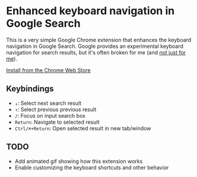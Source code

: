 # Enhanced keyboard navigation in Google Search

This is a very simple Google Chrome extension that enhances the keyboard
navigation in Google Search. Google provides an experimental keyboard navigation
for search results, but it's often broken for me (and [not just for
  me](https://goo.gl/1zMkYu)).

[Install from the Chrome Web Store](https://chrome.google.com/webstore/detail/enhanced-keyboard-navigat/cohamjploocgoejdfanacfgkhjkhdkek)

## Keybindings

* `↓`: Select next search result
* `↑`: Select previous previous result
* `/`: Focus on input search box
* `Return`: Navigate to selected result
* `Ctrl/⌘+Return`: Open selected result in new tab/window

## TODO

* Add animated gif showing how this extension works
* Enable customizing the keyboard shortcuts and other behavior
